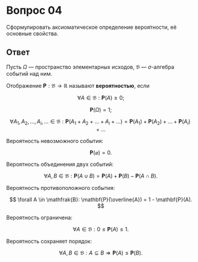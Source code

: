 # Вопрос 04

Сформулировать аксиоматическое определение вероятности, её основные свойства.

## Ответ

Пусть $\Omega$ &mdash; пространство элементарных исходов, $\mathfrak{B}$
&mdash; $\sigma$-алгебра событий над ним.

Отображение $\mathbf{P} : \mathfrak{B} \rightarrow \mathbb{R}$ называют
**вероятностью**, если

$$
\forall A \in \mathfrak{B}:
\mathbf{P}(A) \geqslant 0;
$$

$$
\mathbf{P}(\Omega) = 1;
$$

$$
\forall A_1, A_2, \ldots, A_i, \ldots \in \mathfrak{B}:
\mathbf{P}(A_1 + A_2 + \ldots + A_i + \ldots) =
\mathbf{P}(A_1) + \mathbf{P}(A_2) + \ldots + \mathbf{P}(A_i) + \ldots
$$

Вероятность невозможного события:

$$
\mathbf{P}(\varnothing) = 0.
$$

Вероятность объединения двух событий:

$$
\forall A, B \in \mathfrak{B}:
\mathbf{P}(A \cup B) = \mathbf{P}(A) + \mathbf{P}(B) - \mathbf{P}(A \cap B).
$$

Вероятность противоположного события:

$$
\forall A \in \mathfrak{B}:
\mathbf{P}(\overline{A}) = 1 - \mathbf{P}(A).
$$

Вероятность ограничена:

$$
\forall A \in \mathfrak{B}:
0 \leqslant \mathbf{P}(A) \leqslant 1.
$$

Вероятность сохраняет порядок:

$$
\forall A, B \in \mathfrak{B}:
A \subseteq B \Rightarrow
\mathbf{P}(A) \leqslant \mathbf{P}(B).
$$
